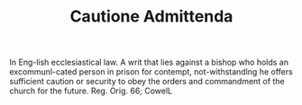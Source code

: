 ---
title: Cautione Admittenda
letter: C
permalink: "/definitions/bld-cautione-admittenda.html"
body: In Eng-lish ecclesiastical law. A writ that lies against a bishop who holds
  an excommunl-cated person in prison for contempt, not-withstandlng he offers sufficient
  caution or security to obey the orders and commandment of the church for the future.
  Reg. Orig. 66; CowelL
published_at: '2018-07-07'
source: Black's Law Dictionary 2nd Ed (1910)
layout: post
---
